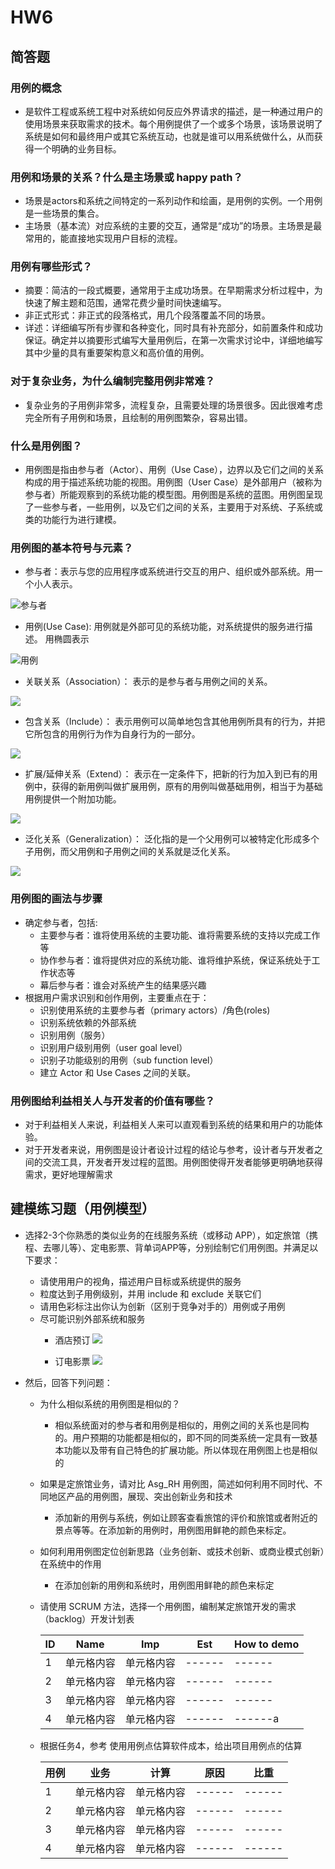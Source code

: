 # HW6

## 简答题
### 用例的概念
  * 是软件工程或系统工程中对系统如何反应外界请求的描述，是一种通过用户的使用场景来获取需求的技术。每个用例提供了一个或多个场景，该场景说明了系统是如何和最终用户或其它系统互动，也就是谁可以用系统做什么，从而获得一个明确的业务目标。
   
### 用例和场景的关系？什么是主场景或 happy path？
  * 场景是actors和系统之间特定的一系列动作和绘画，是用例的实例。一个用例是一些场景的集合。
  * 主场景（基本流）对应系统的主要的交互，通常是“成功”的场景。主场景是最常用的，能直接地实现用户目标的流程。
  
### 用例有哪些形式？
  * 摘要：简洁的一段式概要，通常用于主成功场景。在早期需求分析过程中，为快速了解主题和范围，通常花费少量时间快速编写。
  * 非正式形式：非正式的段落格式，用几个段落覆盖不同的场景。
  * 详述：详细编写所有步骤和各种变化，同时具有补充部分，如前置条件和成功保证。确定并以摘要形式编写大量用例后，在第一次需求讨论中，详细地编写其中少量的具有重要架构意义和高价值的用例。
  
### 对于复杂业务，为什么编制完整用例非常难？
  * 复杂业务的子用例非常多，流程复杂，且需要处理的场景很多。因此很难考虑完全所有子用例和场景，且绘制的用例图繁杂，容易出错。
  
### 什么是用例图？
  * 用例图是指由参与者（Actor）、用例（Use Case），边界以及它们之间的关系构成的用于描述系统功能的视图。用例图（User Case）是外部用户（被称为参与者）所能观察到的系统功能的模型图。用例图是系统的蓝图。用例图呈现了一些参与者，一些用例，以及它们之间的关系，主要用于对系统、子系统或类的功能行为进行建模。
  
### 用例图的基本符号与元素？
  * 参与者：表示与您的应用程序或系统进行交互的用户、组织或外部系统。用一个小人表示。
  
  ![参与者](https://raw.githubusercontent.com/Zhang-JiaBin/System-Analysis-and-Design/master/image/%E7%94%A8%E6%88%B7.png)
  
  * 用例(Use Case): 用例就是外部可见的系统功能，对系统提供的服务进行描述。 用椭圆表示
  
  ![用例](https://raw.githubusercontent.com/Zhang-JiaBin/System-Analysis-and-Design/master/image/%E7%94%A8%E4%BE%8B.png)
  
  * 关联关系（Association）： 表示的是参与者与用例之间的关系。
  
  ![](https://raw.githubusercontent.com/Zhang-JiaBin/System-Analysis-and-Design/master/image/%E5%85%B3%E8%81%94.png)
  * 包含关系（Include）： 表示用例可以简单地包含其他用例所具有的行为，并把它所包含的用例行为作为自身行为的一部分。
  
  ![](https://raw.githubusercontent.com/Zhang-JiaBin/System-Analysis-and-Design/master/image/%E5%8C%85%E5%90%AB.png)
  * 扩展/延伸关系（Extend）： 表示在一定条件下，把新的行为加入到已有的用例中，获得的新用例叫做扩展用例，原有的用例叫做基础用例，相当于为基础用例提供一个附加功能。
  
  ![](https://raw.githubusercontent.com/Zhang-JiaBin/System-Analysis-and-Design/master/image/%E6%89%A9%E5%B1%95.png)
  * 泛化关系（Generalization）： 泛化指的是一个父用例可以被特定化形成多个子用例，而父用例和子用例之间的关系就是泛化关系。
  
  ![](https://raw.githubusercontent.com/Zhang-JiaBin/System-Analysis-and-Design/master/image/%E6%B3%9B%E5%8C%96.png)
  
### 用例图的画法与步骤
 * 确定参与者，包括:
    * 主要参与者：谁将使用系统的主要功能、谁将需要系统的支持以完成工作等
    * 协作参与者：谁将提供对应的系统功能、谁将维护系统，保证系统处于工作状态等
    * 幕后参与者：谁会对系统产生的结果感兴趣
 * 根据用户需求识别和创作用例，主要重点在于：
    * 识别使用系统的主要参与者（primary actors）/角色(roles)
    * 识别系统依赖的外部系统
    * 识别用例（服务）
    * 识别用户级别用例（user goal level）
    * 识别子功能级别的用例（sub function level）
    * 建立 Actor 和 Use Cases 之间的关联。
    
### 用例图给利益相关人与开发者的价值有哪些？
  * 对于利益相关人来说，利益相关人来可以直观看到系统的结果和用户的功能体验。
  * 对于开发者来说，用例图是设计者设计过程的结论与参考，设计者与开发者之间的交流工具，开发者开发过程的蓝图。用例图使得开发者能够更明确地获得需求，更好地理解需求

## 建模练习题（用例模型）

 * 选择2-3个你熟悉的类似业务的在线服务系统（或移动 APP），如定旅馆（携程、去哪儿等）、定电影票、背单词APP等，分别绘制它们用例图。并满足以下要求：
      * 请使用用户的视角，描述用户目标或系统提供的服务
      * 粒度达到子用例级别，并用 include 和 exclude 关联它们
      * 请用色彩标注出你认为创新（区别于竞争对手的）用例或子用例
      * 尽可能识别外部系统和服务
        * 酒店预订
        ![](https://raw.githubusercontent.com/Zhang-JiaBin/System-Analysis-and-Design/master/image/%E9%85%92%E5%BA%97%E9%A2%84%E8%AE%A2.png)
        
        * 订电影票
        ![](https://raw.githubusercontent.com/Zhang-JiaBin/System-Analysis-and-Design/master/image/%E7%94%B5%E5%BD%B1.png)
        
      
      
      
  * 然后，回答下列问题：      
     * 为什么相似系统的用例图是相似的？
       * 相似系统面对的参与者和用例是相似的，用例之间的关系也是同构的。用户预期的功能都是相似的，即不同的同类系统一定具有一致基本功能以及带有自己特色的扩展功能。所以体现在用例图上也是相似的
     * 如果是定旅馆业务，请对比 Asg_RH 用例图，简述如何利用不同时代、不同地区产品的用例图，展现、突出创新业务和技术
       * 添加新的用例与系统，例如让顾客查看旅馆的评价和旅馆或者附近的景点等等。在添加新的用例时，用例图用鲜艳的颜色来标定。
     * 如何利用用例图定位创新思路（业务创新、或技术创新、或商业模式创新）在系统中的作用
       * 在添加创新的用例和系统时，用例图用鲜艳的颜色来标定
     * 请使用 SCRUM 方法，选择一个用例图，编制某定旅馆开发的需求（backlog）开发计划表
     
        ID  | Name  | Imp  | Est  | How to demo
        ---- | ----- | ------  | ------ | ------ 
        1  | 单元格内容 | 单元格内容 | ------ | ------ 
        2  | 单元格内容 | 单元格内容 | ------ | ------ 
        3  | 单元格内容 | 单元格内容 | ------ | ------ 
        4  | 单元格内容 | 单元格内容 | ------ | ------a 
  
     * 根据任务4，参考 使用用例点估算软件成本，给出项目用例点的估算
     
        用例  | 业务  | 计算  | 原因  | 比重
        ---- | ----- | ------  | ------ | ------ 
        1  | 单元格内容 | 单元格内容 | ------ | ------ 
        2  | 单元格内容 | 单元格内容 | ------ | ------ 
        3  | 单元格内容 | 单元格内容 | ------ | ------ 
        4  | 单元格内容 | 单元格内容 | ------ | ------ 

